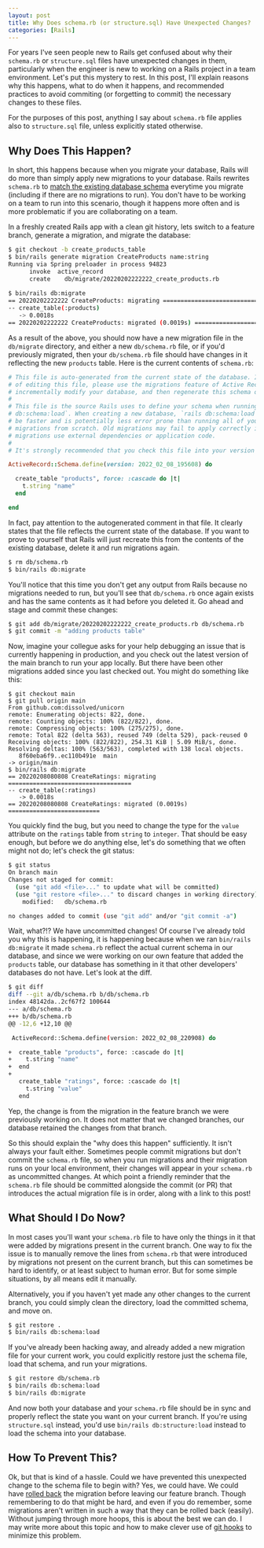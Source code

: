 ```yaml
---
layout: post
title: Why Does schema.rb (or structure.sql) Have Unexpected Changes?
categories: [Rails]
---
```


For years I've seen people new to Rails get confused about why their `schema.rb` or `structure.sql` files have unexpected changes in them, particularly when the engineer is new to working on a Rails project in a team environment. Let's put this mystery to rest. In this post, I'll explain reasons why this happens, what to do when it happens, and recommended practices to avoid commiting (or forgetting to commit) the necessary changes to these files.

For the purposes of this post, anything I say about `schema.rb` file applies also to `structure.sql` file, unless explicitly stated otherwise.

## Why Does This Happen?

In short, this happens because when you migrate your database, Rails will do more than simply apply new migrations to your database. Rails rewrites `schema.rb` to [match the existing database schema](https://guides.rubyonrails.org/active_record_migrations.html#what-are-schema-files-for-questionmark) everytime you migrate (including if there are no migrations to run). You don't have to be working on a team to run into this scenario, though it happens more often and is more problematic if you are collaborating on a team.

In a freshly created Rails app with a clean git history, lets switch to a feature branch, generate a migration, and migrate the database:

```bash
$ git checkout -b create_products_table
$ bin/rails generate migration CreateProducts name:string
Running via Spring preloader in process 94823
      invoke  active_record
      create    db/migrate/20220202222222_create_products.rb
      
$ bin/rails db:migrate
== 20220202222222 CreateProducts: migrating ===================================
-- create_table(:products)
   -> 0.0018s
== 20220202222222 CreateProducts: migrated (0.0019s) ==========================
```

As a result of the above, you should now have a new migration file in the `db/migrate` directory, and either a new `db/schema.rb` file, or if you'd previously migrated, then your `db/schema.rb` file should have changes in it reflecting the new `products` table. Here is the current contents of `schema.rb`:

```ruby
# This file is auto-generated from the current state of the database. Instead
# of editing this file, please use the migrations feature of Active Record to
# incrementally modify your database, and then regenerate this schema definition.
#
# This file is the source Rails uses to define your schema when running `rails
# db:schema:load`. When creating a new database, `rails db:schema:load` tends to
# be faster and is potentially less error prone than running all of your
# migrations from scratch. Old migrations may fail to apply correctly if those
# migrations use external dependencies or application code.
#
# It's strongly recommended that you check this file into your version control system.

ActiveRecord::Schema.define(version: 2022_02_08_195608) do

  create_table "products", force: :cascade do |t|
    t.string "name"
  end

end
```

In fact, pay attention to the autogenerated comment in that file. It clearly states that the file reflects the current state of the database. If you want to prove to yourself that Rails will just recreate this from the contents of the existing database, delete it and run migrations again.

```bash
$ rm db/schema.rb
$ bin/rails db:migrate
```

You'll notice that this time you don't get any output from Rails because no migrations needed to run, but you'll see that `db/schema.rb` once again exists and has the same contents as it had before you deleted it. Go ahead and stage and commit these changes:

```bash
$ git add db/migrate/20220202222222_create_products.rb db/schema.rb
$ git commit -m "adding products table"
```

Now, imagine your collegue asks for your help debugging an issue that is currently happening in production, and you check out the latest version of the main branch to run your app locally. But there have been other migrations added since you last checked out. You might do something like this:

```
$ git checkout main
$ git pull origin main
From github.com:dissolved/unicorn
remote: Enumerating objects: 822, done.
remote: Counting objects: 100% (822/822), done.
remote: Compressing objects: 100% (275/275), done.
remote: Total 822 (delta 563), reused 749 (delta 529), pack-reused 0
Receiving objects: 100% (822/822), 254.31 KiB | 5.09 MiB/s, done.
Resolving deltas: 100% (563/563), completed with 138 local objects.
   8f60eba6f9..ec110b491e  main                                                               -> origin/main
$ bin/rails db:migrate
== 20220208080808 CreateRatings: migrating ===================================
-- create_table(:ratings)
   -> 0.0018s
== 20220208080808 CreateRatings: migrated (0.0019s) ==========================
```

You quickly find the bug, but you need to change the type for the `value` attribute on the `ratings` table from `string` to `integer`. That should be easy enough, but before we do anything else, let's do something that we often might not do; let's check the git status:

```bash
$ git status
On branch main
Changes not staged for commit:
  (use "git add <file>..." to update what will be committed)
  (use "git restore <file>..." to discard changes in working directory)
	modified:   db/schema.rb

no changes added to commit (use "git add" and/or "git commit -a")
```

Wait, what?!? We have uncommitted changes! Of course I've already told you why this is happening, it is happening because when we ran `bin/rails db:migrate` it made `schema.rb` reflect the actual current schema in our database, and since we were working on our own feature that added the `products` table, our database has something in it that other developers' databases do not have. Let's look at the diff.

```bash
$ git diff
diff --git a/db/schema.rb b/db/schema.rb
index 48142da..2cf67f2 100644
--- a/db/schema.rb
+++ b/db/schema.rb
@@ -12,6 +12,10 @@

 ActiveRecord::Schema.define(version: 2022_02_08_220908) do

+  create_table "products", force: :cascade do |t|
+    t.string "name"
+  end
+
   create_table "ratings", force: :cascade do |t|
     t.string "value"
   end
```

Yep, the change is from the migration in the feature branch we were previously working on. It does not matter that we changed branches, our database retained the changes from that branch.

So this should explain the "why does this happen" sufficiently. It isn't always your fault either. Sometimes people commit migrations but don't commit the `schema.rb` file, so when you run migrations and their migration runs on your local environment, their changes will appear in your `schema.rb` as uncommitted changes. At which point a friendly reminder that the `schema.rb` file should be committed alongside the commit (or PR) that introduces the actual migration file is in order, along with a link to this post!

## What Should I Do Now?

In most cases you'll want your `schema.rb` file to have only the things in it that were added by migrations present in the current branch. One way to fix the issue is to manually remove the lines from `schema.rb` that were introduced by migrations not present on the current branch, but this can sometimes be hard to identify, or at least subject to human error. But for some simple situations, by all means edit it manually.

Alternatively, you if you haven't yet made any other changes to the current branch, you could simply clean the directory, load the committed schema, and move on.

```bash
$ git restore .
$ bin/rails db:schema:load
```

If you've already been hacking away, and already added a new migration file for your current work, you could explicitly restore just the schema file, load that schema, and run your migrations.

```bash
$ git restore db/schema.rb
$ bin/rails db:schema:load
$ bin/rails db:migrate
```

And now both your database and your `schema.rb` file should be in sync and properly reflect the state you want on your current branch. If you're using `structure.sql` instead, you'd use `bin/rails db:structure:load` instead to load the schema into your database.

## How To Prevent This?

Ok, but that is kind of a hassle. Could we have prevented this unexpected change to the schema file to begin with? Yes, we could have. We could have [rolled back](https://guides.rubyonrails.org/active_record_migrations.html#rolling-back) the migration before leaving our feature branch. Though remembering to do that might be hard, and even if you do remember, some migrations aren't written in such a way that they can be rolled back (easily). Without jumping through more hoops, this is about the best we can do. I may write more about this topic and how to make clever use of [git hooks](https://git-scm.com/docs/githooks) to minimize this problem.
